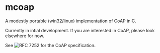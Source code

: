 mcoap
=====

A modestly portable (win32/linux) implementation of CoAP in C.

Currently in intial development. If you are interested in CoAP, please look elsewhere for now.

See ![RFC 7252](http://tools.ietf.org/html/rfc7252) for the CoAP specification.
